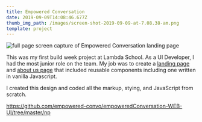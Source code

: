 ```yaml
---
title: Empowered Conversation
date: 2019-09-09T14:08:46.677Z
thumb_img_path: /images/screen-shot-2019-09-09-at-7.08.38-am.png
template: project
---
```

![full page screen capture of Empowered Conversation landing page](/images/screencapture-empowered-conversation-np-netlify-np-index-html-2019-09-09-07_06_25.png)

This was my first build week project at Lambda School. As a UI Developer, I had the most junior role on the team. My job was to create a [landing page](https://empowered-conversation-np.netlify.com/np/index.html) and [about us page](https://empowered-conversation-np.netlify.com/np/about.html) that included reusable components including one written in vanilla Javascript.

I created this design and coded all the markup, stying, and JavaScript from scratch.

https://github.com/empowered-convo/empoweredConversation-WEB-UI/tree/master/np
